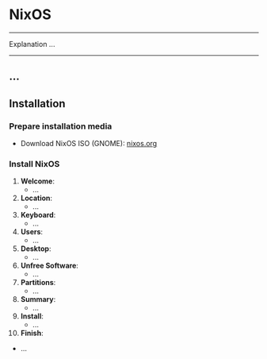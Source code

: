 # NixOS

---

Explanation ...

---

## ...

## Installation

### Prepare installation media

- Download NixOS ISO (GNOME): [nixos.org](https://nixos.org/download/#graphical-iso-image)

### Install NixOS

1. **Welcome**:
   - ...
2. **Location**:
   - ...
3. **Keyboard**:
   - ...
4. **Users**:
   - ...
5. **Desktop**:
   - ...
6. **Unfree Software**:
   - ...
7. **Partitions**:
   - ...
8. **Summary**:
   - ...
9. **Install**:
   - ...
10. **Finish**:
   - ...
